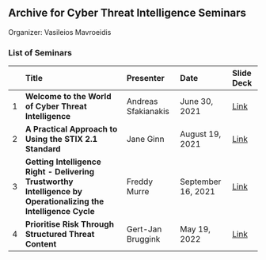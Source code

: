 
## Archive for Cyber Threat Intelligence Seminars
Organizer: Vasileios Mavroeidis

### List of Seminars

|  | Title | Presenter | Date | Slide Deck |
| :--- | :--- | :--- | :--- |:--- |
| 1 | **Welcome to the World of Cyber Threat Intelligence** | Andreas Sfakianakis |June 30, 2021| [Link](https://github.com/Vasileios-Mavroeidis/cti-seminars/tree/main/welcome-to-the-world-of-cyber-threat-intelligence) |
| 2 | **A Practical Approach to Using the STIX 2.1 Standard** | Jane Ginn | August 19, 2021 | [Link](https://github.com/Vasileios-Mavroeidis/cti-seminars/tree/main/a-practical-approach-to-using-stix2.1) |
| 3 | **Getting Intelligence Right - Delivering Trustworthy Intelligence by Operationalizing the Intelligence Cycle** | Freddy Murre | September 16, 2021 |[Link](https://github.com/Vasileios-Mavroeidis/cti-seminars/tree/main/getting-intelligence-right)|
| 4 | **Prioritise Risk Through Structured Threat Content** | Gert-Jan Bruggink | May 19, 2022 |[Link](https://github.com/Vasileios-Mavroeidis/cti-seminars/tree/main/prioritise-risk-through-structured-threat-content)|


